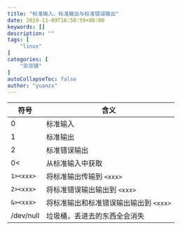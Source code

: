 ```yaml
---
title: "标准输入、标准输出与标准错误输出"
date: 2019-11-09T16:50:59+08:00
keywords: []
description: ""
tags: [
    "linux"
]
categories: [
    "杂货铺"
]
autoCollapseToc: false
author: "yuanzx"
---
```


| 符号      | 含义                                   |
| --------- | -------------------------------------- |
| 0         | 标准输入                               |
| 1         | 标准输出                               |
| 2         | 标准错误输出                           |
| 0<        | 从标准输入中获取                       |
| `1><xxx>` | 将标准输出传输到 `<xxx>`               |
| `2><xxx>` | 将标准错误输出输出到 `<xxx>`           |
| `&><xxx>` | 将标准输出和标准错误输出输出到 `<xxx>` |
| /dev/null | 垃圾桶，丢进去的东西全会消失           |